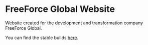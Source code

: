 # FreeForce Global Website
Website created for the development and transformation company FreeForce Global.

You can find the stable builds [here](https://freeforce-global.com/).
